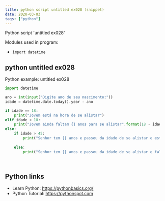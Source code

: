 ```yaml
---
title: python script untitled ex028 (snippet)
date: 2020-03-03
tags: ["python"]
---
```

Python script 'untitled ex028'


Modules used in program: 
* `import datetime`

## python untitled ex028

Python example: untitled ex028

```python
import datetime

ano = int(input("Digite ano de seu nascimento:"))
idade = datetime.date.today().year - ano

if idade == 18:
    print("Jovem está na hora de se alistar")
elif idade < 18:
    print("Jovem ainda faltam {} anos para se alistar".format(18 - idade))
else:
    if idade > 45:
        print("Senhor tem {} anos e passou da idade de se alistar e está dispensado há {} ano(s)".format(idade,idade
                                                                                                         - 45))
    else:
        print("Senhor tem {} anos e passou da idade de se alistar e faltam {} para sair da reserva.".format(idade,
                                                                                                            45 -idade
                                                                                                            ))

```

## Python links

- Learn Python: https://pythonbasics.org/
- Python Tutorial: https://pythonspot.com
